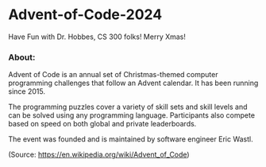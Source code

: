 # Advent-of-Code-2024
Have Fun with Dr. Hobbes, CS 300 folks! Merry Xmas!


### About: 
Advent of Code is an annual set of Christmas-themed computer programming challenges that follow an Advent calendar. It has been running since 2015.

The programming puzzles cover a variety of skill sets and skill levels and can be solved using any programming language. Participants also compete based on speed on both global and private leaderboards.

The event was founded and is maintained by software engineer Eric Wastl.

(Source: https://en.wikipedia.org/wiki/Advent_of_Code)
